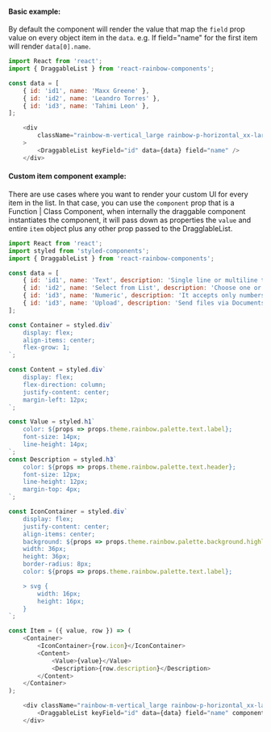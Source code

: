 #### Basic example:

By default the component will render the value that map the `field` prop value on every object item in the `data`. e.g. If field="name" for the first item will render `data[0].name`.


```js
import React from 'react';
import { DraggableList } from 'react-rainbow-components';

const data = [
    { id: 'id1', name: 'Maxx Greene' },
    { id: 'id2', name: 'Leandro Torres' },
    { id: 'id3', name: 'Tahimi Leon' },
];

    <div
        className="rainbow-m-vertical_large rainbow-p-horizontal_xx-large rainbow-m_auto rainbow-flex_wrap"
    >
        <DraggableList keyField="id" data={data} field="name" />
    </div>
```

#### Custom item component example:

There are use cases where you want to render your custom UI for every item in the list. In that case, you can use the `component` prop that is a Function | Class Component, when internally the draggable component instantiates the component, it will pass down as properties the `value`  and entire `item` object plus any other prop passed to the DragglableList.

```js
import React from 'react';
import styled from 'styled-components';
import { DraggableList } from 'react-rainbow-components';

const data = [
    { id: 'id1', name: 'Text', description: 'Single line or multiline text area.', icon: <TextIcon /> },
    { id: 'id2', name: 'Select from List', description: 'Choose one or more options form a list.', icon: <ListIcon /> },
    { id: 'id3', name: 'Numeric', description: 'It accepts only numbers.', icon: <OneIcon /> },
    { id: 'id3', name: 'Upload', description: 'Send files via Documents and Media.', icon: <UploadIcon /> },
];

const Container = styled.div`
    display: flex;
    align-items: center;
    flex-grow: 1;
`;

const Content = styled.div`
    display: flex;
    flex-direction: column;
    justify-content: center;
    margin-left: 12px;
`;

const Value = styled.h1`
    color: ${props => props.theme.rainbow.palette.text.label};
    font-size: 14px;
    line-height: 14px;
`;
const Description = styled.h3`
    color: ${props => props.theme.rainbow.palette.text.header};
    font-size: 12px;
    line-height: 12px;
    margin-top: 4px;
`;

const IconContainer = styled.div`
    display: flex;
    justify-content: center;
    align-items: center;
    background: ${props => props.theme.rainbow.palette.background.highlight};
    width: 36px;
    height: 36px;
    border-radius: 8px;
    color: ${props => props.theme.rainbow.palette.text.label};

    > svg {
        width: 16px;
        height: 16px;
    }
`;

const Item = ({ value, row }) => (
    <Container>
        <IconContainer>{row.icon}</IconContainer>
        <Content>
            <Value>{value}</Value>
            <Description>{row.description}</Description>
        </Content>
    </Container>
);

    <div className="rainbow-m-vertical_large rainbow-p-horizontal_xx-large rainbow-m_auto rainbow-flex_wrap">
        <DraggableList keyField="id" data={data} field="name" component={Item} />
    </div>
```
